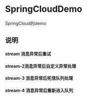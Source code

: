 # SpringCloudDemo
SpringCloud的demo

## 说明

#### stream 消息异常后重试

#### stream-2消息异常后自定义异常处理

#### stream-3 消息异常后死信队列处理

#### stream-4 消息异常后重新进入队列
